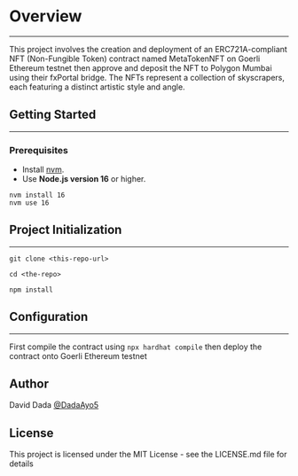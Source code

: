# Overview

---
This project involves the creation and deployment of an ERC721A-compliant NFT (Non-Fungible Token)
contract named MetaTokenNFT on Goerli Ethereum testnet then approve and deposit the NFT to Polygon
Mumbai using their fxPortal bridge. The NFTs represent a collection of skyscrapers, each featuring
a distinct artistic style and angle.

## Getting Started

---
### Prerequisites

- Install [nvm](http://nvm.sh).
- Use **Node.js version 16** or higher.
```shell
nvm install 16
nvm use 16
```

## Project Initialization

---
```shell
git clone <this-repo-url>
```
```shell
cd <the-repo>
```
```shell
npm install
```

## Configuration

---
First compile the contract using `npx hardhat compile` then deploy the contract onto
Goerli Ethereum testnet

## Author

David Dada 
[@DadaAyo5](https://twitter.com/DadaAyo5)


## License

This project is licensed under the MIT License - see the LICENSE.md file for details